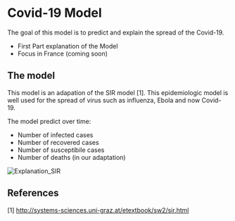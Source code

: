 # Covid-19 Model

The goal of this model is to predict and explain the spread of the Covid-19. 

- First Part explanation of the Model
- Focus in France (coming soon)


## The model

This model is an adapation of the SIR model [1]. This epidemiologic model is well used for the spread of virus such as influenza, Ebola and now Covid-19.

The model predict over time: 

- Number of infected cases
- Number of recovered cases
- Number of susceptibile cases
- Number of deaths (in our adaptation)



![Explanation_SIR](https://user-images.githubusercontent.com/55028120/76786234-283d3f00-67b7-11ea-96f4-9fdf743e3325.png)






## References 

[1] http://systems-sciences.uni-graz.at/etextbook/sw2/sir.html
